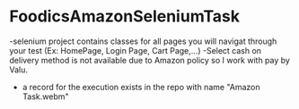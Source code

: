 # FoodicsAmazonSeleniumTask
-selenium project contains classes for all pages you will navigat through your test (Ex: HomePage, Login Page, Cart Page,...)
-Select cash on delivery method is not available due to Amazon policy so I work with pay by Valu.
- a record for the execution exists in the repo with name "Amazon Task.webm"
